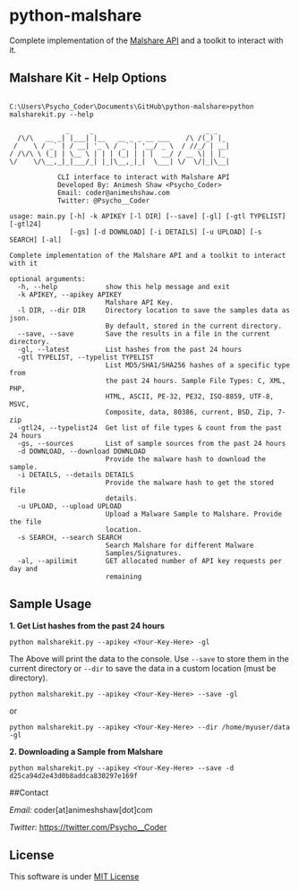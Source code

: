 # python-malshare
Complete implementation of the [Malshare API](https://malshare.com/doc.php) and a toolkit to interact with it.

## Malshare Kit - Help Options
```text

C:\Users\Psycho_Coder\Documents\GitHub\python-malshare>python malsharekit.py --help

              _     _                            _ _
  /\/\   __ _| |___| |__   __ _ _ __ ___    /\ /(_) |_
 /    \ / _` | / __| '_ \ / _` | '__/ _ \  / //_/ | __|
/ /\/\ \ (_| | \__ \ | | | (_| | | |  __/ / __ \| | |_
\/    \/\__,_|_|___/_| |_|\__,_|_|  \___| \/  \/|_|\__|

            CLI interface to interact with Malshare API
            Developed By: Animesh Shaw <Psycho_Coder>
            Email: coder@animeshshaw.com
            Twitter: @Psycho__Coder

usage: main.py [-h] -k APIKEY [-l DIR] [--save] [-gl] [-gtl TYPELIST] [-gtl24]
               [-gs] [-d DOWNLOAD] [-i DETAILS] [-u UPLOAD] [-s SEARCH] [-al]

Complete implementation of the Malshare API and a toolkit to interact with it

optional arguments:
  -h, --help            show this help message and exit
  -k APIKEY, --apikey APIKEY
                        Malshare API Key.
  -l DIR, --dir DIR     Directory location to save the samples data as json.
                        By default, stored in the current directory.
  --save, --save        Save the results in a file in the current directory.
  -gl, --latest         List hashes from the past 24 hours
  -gtl TYPELIST, --typelist TYPELIST
                        List MD5/SHA1/SHA256 hashes of a specific type from
                        the past 24 hours. Sample File Types: C, XML, PHP,
                        HTML, ASCII, PE-32, PE32, ISO-8859, UTF-8, MSVC,
                        Composite, data, 80386, current, BSD, Zip, 7-zip
  -gtl24, --typelist24  Get list of file types & count from the past 24 hours
  -gs, --sources        List of sample sources from the past 24 hours
  -d DOWNLOAD, --download DOWNLOAD
                        Provide the malware hash to download the sample.
  -i DETAILS, --details DETAILS
                        Provide the malware hash to get the stored file
                        details.
  -u UPLOAD, --upload UPLOAD
                        Upload a Malware Sample to Malshare. Provide the file
                        location.
  -s SEARCH, --search SEARCH
                        Search Malshare for different Malware
                        Samples/Signatures.
  -al, --apilimit       GET allocated number of API key requests per day and
                        remaining
```

## Sample Usage

__1. Get List hashes from the past 24 hours__

```text
python malsharekit.py --apikey <Your-Key-Here> -gl
```

The Above will print the data to the console. Use `--save` to store them in the current directory or `--dir` to 
save the data in a custom location (must be directory).

```text
python malsharekit.py --apikey <Your-Key-Here> --save -gl
```

or 

```text
python malsharekit.py --apikey <Your-Key-Here> --dir /home/myuser/data -gl
```

__2. Downloading a Sample from Malshare__

```text
python malsharekit.py --apikey <Your-Key-Here> --save -d d25ca94d2e43d0b8addca830297e169f
```

##Contact

_Email:_ coder[at]animeshshaw[dot]com

_Twitter:_ https://twitter.com/Psycho__Coder

## License
This software is under [MIT License](https://en.wikipedia.org/wiki/MIT_License)